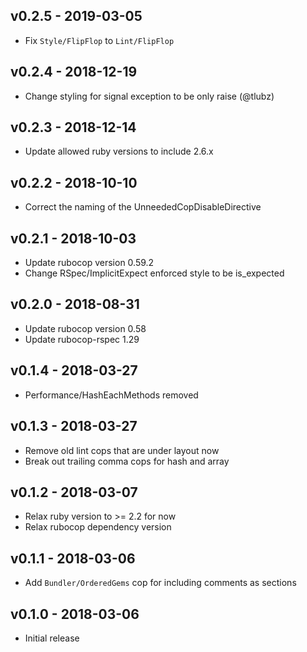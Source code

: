 ## v0.2.5 - 2019-03-05

- Fix `Style/FlipFlop` to `Lint/FlipFlop`

## v0.2.4 - 2018-12-19

- Change styling for signal exception to be only raise (@tlubz)

## v0.2.3 - 2018-12-14

- Update allowed ruby versions to include 2.6.x

## v0.2.2 - 2018-10-10

- Correct the naming of the UnneededCopDisableDirective

##  v0.2.1 - 2018-10-03

- Update rubocop version 0.59.2
- Change RSpec/ImplicitExpect enforced style to be is_expected

## v0.2.0 - 2018-08-31

- Update rubocop version 0.58
- Update rubocop-rspec 1.29

## v0.1.4 - 2018-03-27

- Performance/HashEachMethods removed

## v0.1.3 - 2018-03-27

- Remove old lint cops that are under layout now
- Break out trailing comma cops for hash and array

## v0.1.2 - 2018-03-07

- Relax ruby version to >= 2.2 for now
- Relax rubocop dependency version

## v0.1.1 - 2018-03-06

- Add `Bundler/OrderedGems` cop for including comments as sections

## v0.1.0 - 2018-03-06

- Initial release
